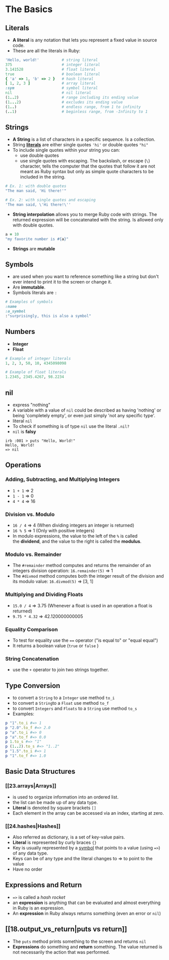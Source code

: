 # The Basics

## Literals

* **A literal** is any notation that lets you represent a fixed value in source code.
* These are all the literals in Ruby:

```ruby
'Hello, world!'          # string literal
375                      # integer literal
3.141528                 # float literal
true                     # boolean literal
{ 'a' => 1, 'b' => 2 }   # hash literal
[ 1, 2, 3 ]              # array literal
:sym                     # symbol literal
nil                      # nil literal
(1..2)                   # range including its ending value
(1...2)                  # excludes its ending value
(1..)                    # endless range, from 1 to infinity
(..1)                    # beginless range, from -Infinity to 1
```

## Strings

- **A String** is a list of characters in a specific sequence. Is a collection.
- String [**literals**](#Literals) are either single quotes `'hi'` or double quotes `"hi"` 
- To include single quotes within your string you can:
	- use double quotes
	- use single quotes with escaping. The backslash, or escape (`\`) character, tells the computer that the quotes that follow it are not meant as Ruby syntax but only as simple quote characters to be included in the string.

```ruby
# Ex. 1: with double quotes
"The man said, 'Hi there!'"

# Ex. 2: with single quotes and escaping
'The man said, \'Hi there!\''
```

- **String interpolation** allows you to merge Ruby code with strings. The returned expression will be concatenated with the string. Is allowed only with double quotes.

```ruby
a = 10
"my favorite number is #{a}"
```

- **Strings** are **mutable**

## Symbols

- are used when you want to reference something like a string but don't ever intend to print it to the screen or change it.
- Are **immutable**. 
- Symbols literals are `:`

```ruby
# Examples of symbols
:name
:a_symbol
:"surprisingly, this is also a symbol"
```

## Numbers

- **Integer**
- **Float**

```ruby
# Example of integer literals
1, 2, 3, 50, 10, 4345098098

# Example of float literals
1.2345, 2345.4267, 98.2234
```

## nil

- express "nothing" 
- A variable with a value of `nil` could be described as having 'nothing' or being 'completely empty', or even just simply 'not any specific type'.
- literal `nil`
- To check if something is of type `nil` use the literal `.nil?`
- `nil` is **falsy** 

```shell
irb :001 > puts "Hello, World!" 
Hello, World! 
=> nil
```
## Operations

### Adding, Subtracting, and Multiplying Integers

- `1 + 1` => 2
- `1 - 1` => 0
- `4 * 4` => 16

### Division vs. Modulo

- `16 / 4` => 4 (When dividing integers an integer is returned)
- `16 % 5` => 1 (Only with positive integers)
- In modulo expressions, the value to the left of the `%` is called the **dividend**, and the value to the right is called the **modulus**.

### Modulo vs. Remainder

- The `#remainder` method computes and returns the remainder of an integers division operation: `16.remainder(5)` => 1
- The `#divmod` method computes both the integer result of the division and its modulo value: `16.divmod(5)` => [3, 1]

### Multiplying and Dividing Floats

- `15.0 / 4` => 3.75 (Whenever a float is used in an operation a float is returned)
- `9.75 * 4.32` => 42.120000000005

### Equality Comparison

- To test for equality use the `==` operator ("is equal to" or "equal equal")
- It returns a boolean value (`true` or `false` )

### String Concatenation

- use the `+` operator to join two strings together.

## Type Conversion

- to convert a `String` to a `Integer` use method `to_i`
- to convert a `String`to a `Float` use method `to_f`
- to convert `Integers` and `Floats` to a `String` use method `to_s`
- Examples:

```ruby
p "1".to_i #=> 1
p "2.0".to_f #=> 2.0
p "a".to_i #=> 0
p "a".to_f #=> 0.0
p 1.to_s #=> "1"
p (1..2).to_s #=> "1..2"
p "1.5".to_i #=> 1
p "1".to_f #=> 1.0
```

## Basic Data Structures

### [[23.arrays|Arrays]]

- is used to organize information into an ordered list.
- the list can be made up of any data type.
- **Literal** is denoted by square brackets `[]` 
- Each element in the array can be accessed via an index, starting at zero.

### [[24.hashes|Hashes]]

- Also referred as dictionary, is a set of key-value pairs.
- **Literal** is represented by curly braces `{}` 
- Key is usually represented by a [symbol](#Symbols) that points to a value (using `=>`) of any data type.
- Keys can be of any type and the literal changes to => to point to the value
- Have no order


## Expressions and Return

- `=>` is called a *hash rocket*
- an **expression** is anything that can be evaluated and almost everything in Ruby is an expression.
- An **expression** in Ruby always returns something (even an error or `nil`)

## [[18.output_vs_return|puts vs return]]

- The `puts` method prints something to the screen and returns `nil`
- **Expressions** do something and **return** something. The value returned is not necessarily the action that was performed.